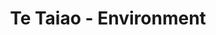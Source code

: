 ---
layout: content
data: environment
title: Te Taiao - Environment
isHome: true
link: https://figure.nz/search/?query=Environment&s=e
---